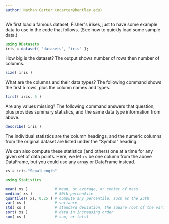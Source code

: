 ```yaml
---
author: Nathan Carter (ncarter@bentley.edu)
---
```


We first load a famous dataset, Fisher's irises, just to have some example data to use in the code that follows.  (See how to quickly load some sample data.)


```julia
using RDatasets
iris = dataset( "datasets", "iris" );
```

How big is the dataset?  The output shows number of rows then number of columns.

```julia
size( iris )
```

What are the columns and their data types?  The following command shows the first 5 rows,
plus the column names and types.

```julia
first( iris, 5 )
```

Are any values missing?  The following command answers that question, plus provides
summary statistics, and the same data type information from above.

```julia
describe( iris )
```

The individual statistics are the column headings, and the numeric columns from the original dataset are listed under the "Symbol" heading.

We can also compute these statistics (and others) one at a time for any given set of data points.  Here, we let `xs` be one column from the above DataFrame, but you could use any array or DataFrame instead.

~~~julia
xs = iris."SepalLength"

using Statistics

mean( xs )            # mean, or average, or center of mass
median( xs )          # 50th percentile
quantile!( xs, 0.25 ) # compute any percentile, such as the 25th
var( xs )             # variance
std( xs )             # standard deviation, the square root of the variance
sort( xs )            # data in increasing order
sum( xs )             # sum, or total
~~~

